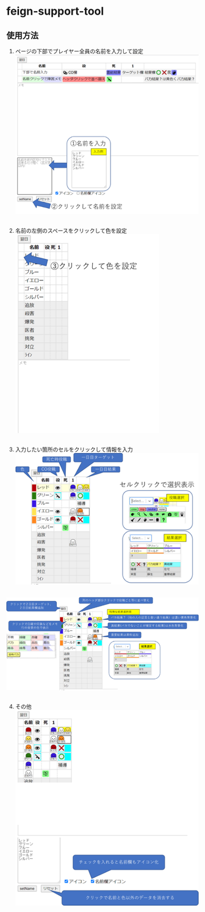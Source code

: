 # feign-support-tool
## 使用方法  
1. ページの下部でプレイヤー全員の名前を入力して設定  
![説明1](https://github.com/sawa90/feign-support-tool/blob/image/instruction/1.png)  
## 
2. 名前の左側のスペースをクリックして色を設定  
![説明2](https://github.com/sawa90/feign-support-tool/blob/image/instruction/2.png)  
## 
3. 入力したい箇所のセルをクリックして情報を入力  
![説明3](https://github.com/sawa90/feign-support-tool/blob/image/instruction/3.png)  
## 
![説明4](https://github.com/sawa90/feign-support-tool/blob/image/instruction/4.png)  
## 
4.  その他  
![説明5](https://github.com/sawa90/feign-support-tool/blob/image/instruction/5.png)  
